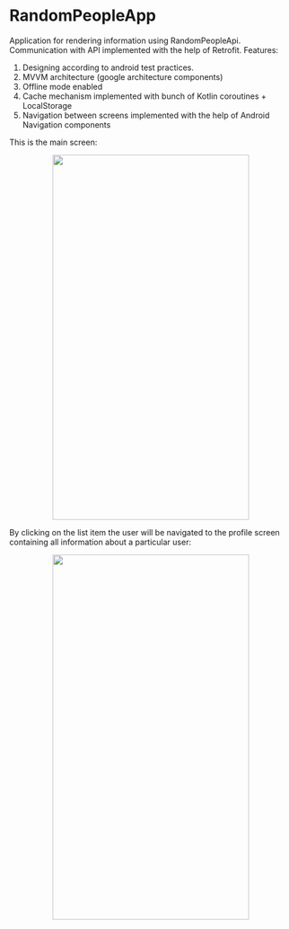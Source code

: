 # RandomPeopleApp

Application for rendering information using RandomPeopleApi. Communication with API implemented with the help
of Retrofit.
Features:
  1. Designing according to android test practices.
  2. MVVM architecture (google architecture components)
  3. Offline mode enabled
  4. Cache mechanism implemented with bunch of Kotlin coroutines + LocalStorage
  5. Navigation between screens implemented with the help of Android Navigation components

This is the main screen:
<p align="center">
  <img src="https://github.com/ihorshvh/RandomPeopleApp/blob/room_live_data/main_screen.png" width="350" height="650"/>
</p>

By clicking on the list item the user will be navigated to the profile screen containing all information about a particular user:

<p align="center">
  <img src="https://github.com/ihorshvh/RandomPeopleApp/blob/room_live_data/profile_screen.png" width="350" height="650"/>
</p>